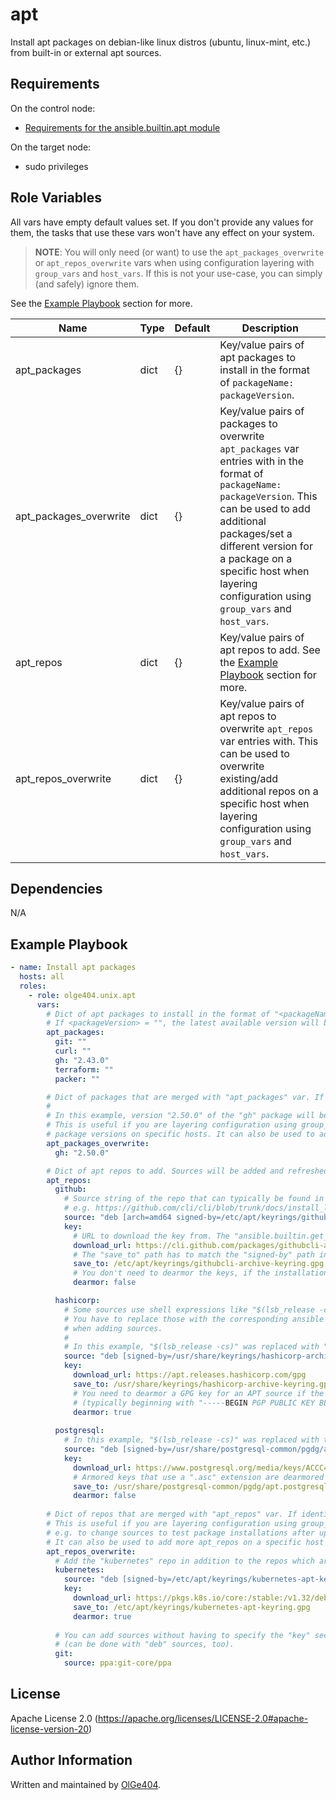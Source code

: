 apt
=========

Install apt packages on debian-like linux distros (ubuntu, linux-mint, etc.) from built-in or external apt sources.

Requirements
------------

On the control node:

* [Requirements for the ansible.builtin.apt module](https://docs.ansible.com/ansible/latest/collections/ansible/builtin/apt_module.html#requirements)


On the target node:

* sudo privileges

Role Variables
--------------

All vars have empty default values set. If you don't provide any values for them, the tasks that use these vars won't have any effect on your system.

> **NOTE**: You will only need (or want) to use the `apt_packages_overwrite` or `apt_repos_overwrite` vars when using configuration layering with `group_vars` and `host_vars`. If this is not your use-case, you can simply (and safely) ignore them.

 See the [Example Playbook](#example-playbook) section for more.

| Name                   | Type | Default | Description                                                                                |
| ---------------------- | ---- | ------- | ------------------------------------------------------------------------------------------ |
| apt_packages           | dict | {}      | Key/value pairs of apt packages to install in the format of `packageName: packageVersion`. |
| apt_packages_overwrite | dict | {}      | Key/value pairs of packages to overwrite `apt_packages` var entries with in the format of `packageName: packageVersion`. This can be used to add additional packages/set a different version for a package on a specific host when layering configuration using `group_vars` and `host_vars`. |
| apt_repos              | dict | {}      | Key/value pairs of apt repos to add. See the [Example Playbook](#example-playbook) section for more. |
| apt_repos_overwrite    | dict | {}      | Key/value pairs of apt repos to overwrite `apt_repos` var entries with. This can be used to overwrite existing/add additional repos on a specific host when layering configuration using `group_vars` and `host_vars`. |

Dependencies
------------

N/A

Example Playbook
----------------

```yaml
- name: Install apt packages
  hosts: all
  roles:
    - role: olge404.unix.apt
      vars:
        # Dict of apt packages to install in the format of "<packageName>: <packageVersion>".
        # If <packageVersion> = "", the latest available version will be used.
        apt_packages:
          git: ""
          curl: ""
          gh: "2.43.0"
          terraform: ""
          packer: ""

        # Dict of packages that are merged with "apt_packages" var. If identical keys exist, values from key in "apt_packages_overwrite" take precedence.
        # 
        # In this example, version "2.50.0" of the "gh" package will be installed (instead of version "2.43.0").
        # This is useful if you are layering configuration using group_vars and host_vars and want to overwrite specific
        # package versions on specific hosts. It can also be used to add more packages on a specific host (and not just to overwrite existing ones).
        apt_packages_overwrite:
          gh: "2.50.0"

        # Dict of apt repos to add. Sources will be added and refreshed before package installations.
        apt_repos:
          github:
            # Source string of the repo that can typically be found in the installation docs for a software package,
            # e.g. https://github.com/cli/cli/blob/trunk/docs/install_linux.md
            source: "deb [arch=amd64 signed-by=/etc/apt/keyrings/githubcli-archive-keyring.gpg] https://cli.github.com/packages stable main"
            key:
              # URL to download the key from. The "ansible.builtin.get_url" module is used to download the key.
              download_url: https://cli.github.com/packages/githubcli-archive-keyring.gpg
              # The "save_to" path has to match the "signed-by" path in "source" to ensure the downloaded key is used properly.
              save_to: /etc/apt/keyrings/githubcli-archive-keyring.gpg
              # You don't need to dearmor the keys, if the installation docs for your software package don't mention it.
              dearmor: false

          hashicorp:
            # Some sources use shell expressions like "$(lsb_release -cs)" in their scripts.
            # You have to replace those with the corresponding ansible fact or plaintext value, because shell expressions aren't evaluated
            # when adding sources.
            #
            # In this example, "$(lsb_release -cs)" was replaced with "{{ ansible_distribution_release }}".
            source: "deb [signed-by=/usr/share/keyrings/hashicorp-archive-keyring.gpg] https://apt.releases.hashicorp.com {{ ansible_distribution_release }} main"
            key:
              download_url: https://apt.releases.hashicorp.com/gpg
              save_to: /usr/share/keyrings/hashicorp-archive-keyring.gpg
              # You need to dearmor a GPG key for an APT source if the key is provided in ASCII-armored format
              # (typically beginning with "-----BEGIN PGP PUBLIC KEY BLOCK-----").
              dearmor: true
          
          postgresql:
            # In this example, "$(lsb_release -cs)" was replaced with the plaintext value, which is necessary on some distros like linux-mint.
            source: "deb [signed-by=/usr/share/postgresql-common/pgdg/apt.postgresql.org.asc] https://apt.postgresql.org/pub/repos/apt noble-pgdg main"
            key:
              download_url: https://www.postgresql.org/media/keys/ACCC4CF8.asc
              # Armored keys that use a ".asc" extension are dearmored automatically, so "dearmor: false" has to be set.
              save_to: /usr/share/postgresql-common/pgdg/apt.postgresql.org.asc
              dearmor: false
      
        # Dict of repos that are merged with "apt_repos" var. If identical keys exist, values from key in "apt_repos_overwrite" take precedence.
        # This is useful if you are layering configuration using group_vars and host_vars and want to overwrite specific values on specific hosts,
        # e.g. to change sources to test package installations after upgrading the OS.
        # It can also be used to add more apt_repos on a specific host (and not just to overwrite existing ones).
        apt_repos_overwrite:
          # Add the "kubernetes" repo in addition to the repos which are part of "apt_repos" var.
          kubernetes:
            source: "deb [signed-by=/etc/apt/keyrings/kubernetes-apt-keyring.gpg] https://pkgs.k8s.io/core:/stable:/v1.32/deb/ /"
            key:
              download_url: https://pkgs.k8s.io/core:/stable:/v1.32/deb/Release.key
              save_to: /etc/apt/keyrings/kubernetes-apt-keyring.gpg
              dearmor: true
          
          # You can add sources without having to specify the "key" section, if no key is required to add the repository
          # (can be done with "deb" sources, too).
          git:
            source: ppa:git-core/ppa
```

License
-------

Apache License 2.0 (https://apache.org/licenses/LICENSE-2.0#apache-license-version-20)

Author Information
------------------

Written and maintained by [OlGe404](https://github.com/OlGe404).
